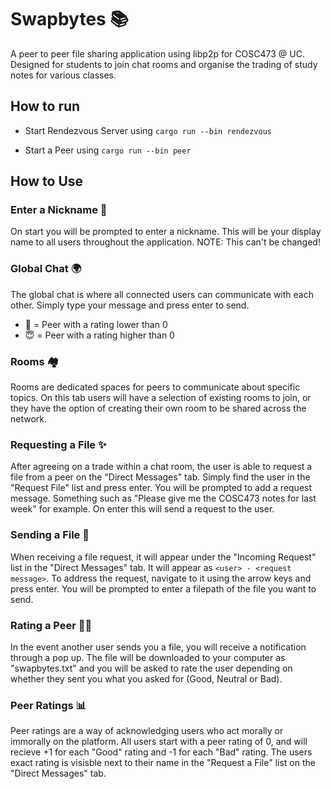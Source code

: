 # Swapbytes 📚
A peer to peer file sharing application using libp2p for COSC473 @ UC. 
Designed for students to join chat rooms and organise the trading of study notes for various classes.

## How to run

- Start Rendezvous Server using ```cargo run --bin rendezvous```

- Start a Peer using ```cargo run --bin peer```

## How to Use

### Enter a Nickname 🥷
On start you will be prompted to enter a nickname. This will be your display name to all users throughout the application. NOTE: This can't be changed!

### Global Chat 🌍
The global chat is where all connected users can communicate with each other. Simply type your message and press enter to send. 

- 👿 = Peer with a rating lower than 0
- 😇 = Peer with a rating higher than 0

### Rooms 🏘️
Rooms are dedicated spaces for peers to communicate about specific topics. On this tab users will have a selection of existing rooms to join, or they have the option of creating their own room to be shared across the network.

### Requesting a File ✨
After agreeing on a trade within a chat room, the user is able to request a file from a peer on the "Direct Messages" tab. Simply find the user in the "Request File" list and press enter. You will be prompted to add a request message. Something such as "Please give me the COSC473 notes for last week" for example. On enter this will send a request to the user.

### Sending a File 🚀
When receiving a file request, it will appear under the "Incoming Request" list in the "Direct Messages" tab. It will appear as ```<user> - <request message>```. To address the request, navigate to it using the arrow keys and press enter. You will be prompted to enter a filepath of the file you want to send.

### Rating a Peer 💁‍♀️
In the event another user sends you a file, you will receive a notification through a pop up. The file will be downloaded to your computer as "swapbytes.txt" and you will be asked to rate the user depending on whether they sent you what you asked for (Good, Neutral or Bad).

### Peer Ratings 📊
Peer ratings are a way of acknowledging users who act morally or immorally on the platform. All users start with a peer rating of 0, and will recieve +1 for each "Good" rating and -1 for each "Bad" rating. The users exact rating is visisble next to their name in the "Request a File" list on the "Direct Messages" tab.
